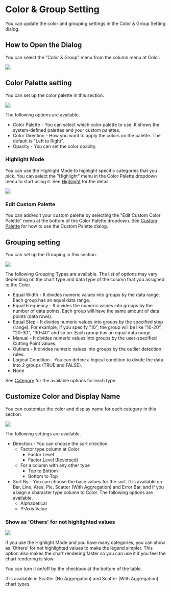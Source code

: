 # Color & Group Setting


You can update the color and grouping settings in the Color & Group Setting dialog. 


## How to Open the Dialog

You can select the "Color & Group" menu from the column menu at Color. 

![](images/colorgroup1.png)



## Color Palette setting

You can set up the color palette in this section.

![](images/colorgroup2.png)

The following options are available.  

* Color Palette - You can select which color palette to use. It shows the system-defined palettes and your custom palettes. 
* Color Direction - How you want to apply the colors on the palette. The default is "Left to Right". 
* Opacity - You can set the color opacity.


### Highlight Mode


You can use the Highlight Mode to highlight specific categories that you pick. You can select the "Highlight" menu in the Color Palette dropdown menu to start using it. See [Highlight](highlight.md) for the detail. 



![](images/colorgroup8.png)

### Edit Custom Palette

You can add/edit your custom palette by selecting the "Edit Custom Color Palette" menu at the bottom of the Color Palette dropdown. See [Custom Palette](custom-palette.md) for how to use the Custom Palette dialog. 



## Grouping setting

You can set up the Grouping in this section. 

![](images/colorgroup3.png)


The following Grouping Types are available. The list of options may vary depending on the chart type and data type of the column that you assigned to the Color. 

* Equal Width - It divides numeric values into groups by the data range. Each group has an equal data range. 
* Equal Frequency - It divides the numeric values into groups by the number of data points. Each group will have the same amount of data points (data rows).
* Equal Step - It divides numeric values into groups by the specified step (range). For example, if you specify "10", the group will be like "10-20", "20-30", "30-40" and so on. Each group has an equal data range. 
* Manual - It divides numeric values into groups by the user-specified Cutting Point values.
* Outliers - It divides numeric values into groups by the outlier detection rules. 
* Logical Condition - You can define a logical condition to divide the data into 2 groups (TRUE and FALSE).
* None


See [Category](category.md#category-types) for the available options for each type.



## Customize Color and Display Name


You can customize the color and display name for each category in this section. 


![](images/colorgroup4.png)


The following settings are available.  

* Direction - You can choose the sort direction. 
  * Factor type column at Color
    * Factor Level
    * Factor Level (Reversed)
  * For a column with any other type 
    * Top to Bottom
    * Bottom to Top
* Sort By - You can choose the base values for the sort. It is available on Bar, Line, Area, Pie, Scatter (With Aggregation) and Error Bar, and if you assign a character type column to Color. The following options are available. 
  * Alphabetical 
  * Y-Axis Value 
 
<!--
Use this once #26183 is in the product.

* Sort By - You can choose the base values for the sort. It is available on Bar, Line, Area, Pie, Scatter (With Aggregation) and Error Bar, and if you assign a character type column to Color. The following options are available. 
  * Original Value 
  * Display Name
  * Y-Axis Value 

-->



### Show as 'Others' for not highlighted values

![](images/colorgroup6.png)

If you use the Highlight Mode and you have many categories, you can show as 'Others' for not highlighted values to make the legend simpler. This option also makes the chart rendering faster so you can use it if you feel the chart rendering is slow. 

You can turn it on/off by the checkbox at the bottom of the table. 

It is available in Scatter (No Aggregation) and Scatter (With Aggregation) chart types.


